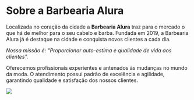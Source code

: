 <h1>Sobre a Barbearia Alura</h1>

<p>Localizada no coração da cidade a <strong>Barbearia Alura</strong> traz para o mercado o que há de melhor para o seu cabelo e barba.
Fundada em 2019, a Barbearia Alura já é destaque na cidade e conquista novos clientes a cada dia.</p>
<p><em>Nossa missão é: "Proporcionar auto-estima e qualidade de vida aos clientes".</em></p>
<p></p>Oferecemos profissionais experientes e antenados às mudanças no mundo da moda.
O atendimento possui padrão de excelência e agilidade, garantindo qualidade e satisfação dos nossos clientes.

![](https://www.flowww.es/hubfs/Q3_Campa%C3%B1as%20Septiembre_2018/Septiembre%20Q3%202018/BLOG_ES/5-iideas-para-decorar-tu-barberia-flowww.png)

